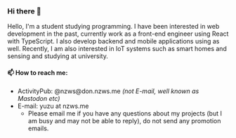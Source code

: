### Hi there 👋

Hello, I'm a student studying programming.
I have been interested in web development in the past, currently work as a front-end engineer using React with TypeScript.
I also develop backend and mobile applications using as well.
Recently, I am also interested in IoT systems such as smart homes and sensing and studying at university.

#### 📫 How to reach me:

- ActivityPub: @nzws<span>@</span>don.nzws.me *(not E-mail, well known as Mastodon etc)*
- E-mail: yuzu at nzws.me
  - Please email me if you have any questions about my projects (but I am busy and may not be able to reply), do not send any promotion emails.
